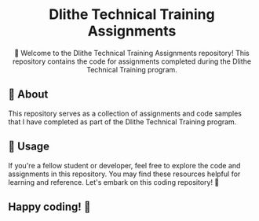 
<h1 align="center">Dlithe Technical Training Assignments </h1>

<!-- Project Description -->
<p align="center">🚀 Welcome to the Dlithe Technical Training Assignments repository! This repository contains the code for assignments completed during the Dlithe Technical Training program.</p>


<!-- About Section -->
## 📖 About

This repository serves as a collection of assignments and code samples that I have completed as part of the Dlithe Technical Training program. 
<!-- Assignments Section -->
## 🌟 Usage

If you're a fellow student or developer, feel free to explore the code and assignments in this repository. You may find these resources helpful for learning and reference.
Let's embark on this coding repository! 🚀
## Happy coding! 🚀
